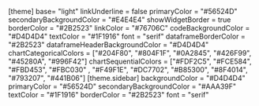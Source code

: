 [theme]
base= "light"
linkUnderline = false
primaryColor = "#56524D"
secondaryBackgroundColor = "#E4E4E4"
showWidgetBorder = true
borderColor = "#2B2523"
linkColor = "#76706C"
codeBackgroundColor = "#D4D4D4"
textColor = "#1F1916"
font = "serif"
dataframeBorderColor = "#2B2523"
dataframeHeaderBackgroundColor = "#D4D4D4"
chartCategoricalColors = ["#204F80", "#804F1F", "#0A2845", "#426F99", "#45280A", "#996F42"]
chartSequentialColors = ["#FDF2C5", "#FCE584", "#FBD453", "#FBC030" , "#F49F1E", "#DC7702", "#B85300", "#8F4014", "#793207", "#441B06"]
[theme.sidebar]
backgroundColor = "#D4D4D4"
primaryColor = "#56524D"
secondaryBackgroundColor = "#AAA39F"
textColor = "#1F1916"
borderColor = "#2B2523"
font = "serif"
